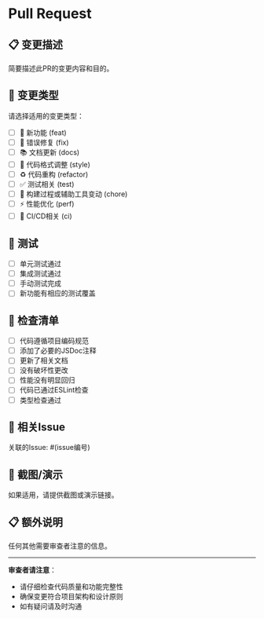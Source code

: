 # Pull Request

## 📋 变更描述
简要描述此PR的变更内容和目的。

## 🔄 变更类型
请选择适用的变更类型：

- [ ] 🚀 新功能 (feat)
- [ ] 🐛 错误修复 (fix)
- [ ] 📚 文档更新 (docs)
- [ ] 🎨 代码格式调整 (style)
- [ ] ♻️ 代码重构 (refactor)
- [ ] ✅ 测试相关 (test)
- [ ] 🔧 构建过程或辅助工具变动 (chore)
- [ ] ⚡ 性能优化 (perf)
- [ ] 🔧 CI/CD相关 (ci)

## 🧪 测试
- [ ] 单元测试通过
- [ ] 集成测试通过
- [ ] 手动测试完成
- [ ] 新功能有相应的测试覆盖

## 📝 检查清单
- [ ] 代码遵循项目编码规范
- [ ] 添加了必要的JSDoc注释
- [ ] 更新了相关文档
- [ ] 没有破坏性更改
- [ ] 性能没有明显回归
- [ ] 代码已通过ESLint检查
- [ ] 类型检查通过

## 🔗 相关Issue
关联的Issue: #(issue编号)

## 📸 截图/演示
如果适用，请提供截图或演示链接。

## 📋 额外说明
任何其他需要审查者注意的信息。

---

**审查者请注意**：
- 请仔细检查代码质量和功能完整性
- 确保变更符合项目架构和设计原则
- 如有疑问请及时沟通
